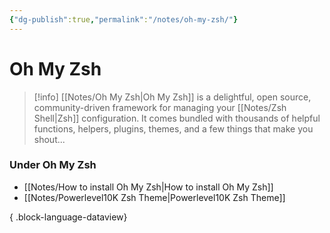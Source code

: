 ```yaml
---
{"dg-publish":true,"permalink":"/notes/oh-my-zsh/"}
---
```





# Oh My Zsh
> [!info]
[[Notes/Oh My Zsh\|Oh My Zsh]] is a delightful, open source, community-driven framework for managing your [[Notes/Zsh Shell\|Zsh]] configuration. It comes bundled with thousands of helpful functions, helpers, plugins, themes, and a few things that make you shout...

### Under Oh My Zsh
- [[Notes/How to install Oh My Zsh\|How to install Oh My Zsh]]
- [[Notes/Powerlevel10K Zsh Theme\|Powerlevel10K Zsh Theme]]

{ .block-language-dataview}




 